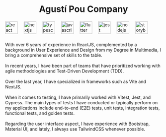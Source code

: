 <h1 align="center">Agustí Pou Company</h1>

###

<div align="left">
  <img src="https://cdn.jsdelivr.net/gh/devicons/devicon/icons/react/react-original.svg" height="40" alt="react logo"  />
  <img width="12" />
  <img src="https://cdn.jsdelivr.net/gh/devicons/devicon/icons/nextjs/nextjs-original.svg" height="40" alt="nextjs logo"  />
  <img width="12" />
  <img src="https://cdn.jsdelivr.net/gh/devicons/devicon/icons/typescript/typescript-original.svg" height="40" alt="typescript logo"  />
  <img width="12" />
  <img src="https://cdn.jsdelivr.net/gh/devicons/devicon/icons/javascript/javascript-original.svg" height="40" alt="javascript logo"  />
  <img width="12" />
  <img src="https://cdn.jsdelivr.net/gh/devicons/devicon/icons/flutter/flutter-original.svg" height="40" alt="flutter logo"  />
  <img width="12" />
  <img src="https://cdn.jsdelivr.net/gh/devicons/devicon/icons/jest/jest-plain.svg" height="40" alt="jest logo"  />
  <img width="12" />
  <img src="https://cdn.jsdelivr.net/gh/devicons/devicon/icons/nodejs/nodejs-original.svg" height="40" alt="nodejs logo"  />
  <img width="12" />
  <img src="https://cdn.jsdelivr.net/gh/devicons/devicon/icons/storybook/storybook-original.svg" height="40" alt="storybook logo"  />
</div>

###

<p align="left">With over 6 years of experience in ReactJS, complemented by a background in User Experience and Design from my Degree in Multimedia, I bring a comprehensive set of skills to the table.<br><br>In recent years, I have been part of teams that have prioritized working with agile methodologies and Test-Driven Development (TDD).<br><br>Over the last year, I have specialized in frameworks such as Vite and NextJS.<br><br>When it comes to testing, I have primarily worked with Vitest, Jest, and Cypress. The main types of tests I have conducted or typically perform on my applications include end-to-end (E2E) tests, unit tests, integration tests, functional tests, and golden tests.<br><br>Regarding the user interface aspect, I have experience with Bootstrap, Material UI, and lately, I always use TailwindCSS whenever possible.</p>

###
